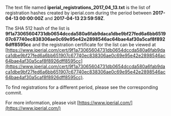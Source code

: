 The text file named **iperial_registrations_2017_04_13.txt** is the list of registration hashes created by iperial.com during the period between **2017-04-13 00:00:00Z** and **2017-04-13 23:59:59Z**.

The SHA 512 hash of the list is **9f1a73065604731db0654dccda580a6fab9daca1dbe9bf27fed6a6bb651907c67740ec838306ae0c69e95e42e2898546ac64bae4af30a5caf8f8926dff8595cc** and the registration certificate for the list can be viewed at [https://www.iperial.com/cert/9f1a73065604731db0654dccda580a6fab9daca1dbe9bf27fed6a6bb651907c67740ec838306ae0c69e95e42e2898546ac64bae4af30a5caf8f8926dff8595cc](https://www.iperial.com/cert/9f1a73065604731db0654dccda580a6fab9daca1dbe9bf27fed6a6bb651907c67740ec838306ae0c69e95e42e2898546ac64bae4af30a5caf8f8926dff8595cc).

To find registrations for a different period, please see the corresponding commit.

For more information, please visit [https://www.iperial.com/](https://www.iperial.com/)
